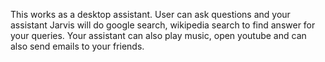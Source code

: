 This works as a desktop assistant. User can ask questions and your assistant Jarvis will do google search, wikipedia search to find answer for your queries.
Your assistant can also play music, open youtube and can also send emails to your friends.

